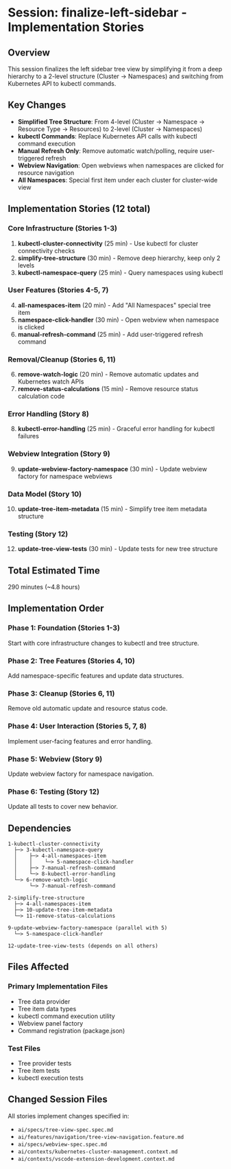 # Session: finalize-left-sidebar - Implementation Stories

## Overview
This session finalizes the left sidebar tree view by simplifying it from a deep hierarchy to a 2-level structure (Cluster → Namespaces) and switching from Kubernetes API to kubectl commands.

## Key Changes
- **Simplified Tree Structure**: From 4-level (Cluster → Namespace → Resource Type → Resources) to 2-level (Cluster → Namespaces)
- **kubectl Commands**: Replace Kubernetes API calls with kubectl command execution
- **Manual Refresh Only**: Remove automatic watch/polling, require user-triggered refresh
- **Webview Navigation**: Open webviews when namespaces are clicked for resource navigation
- **All Namespaces**: Special first item under each cluster for cluster-wide view

## Implementation Stories (12 total)

### Core Infrastructure (Stories 1-3)
1. **kubectl-cluster-connectivity** (25 min) - Use kubectl for cluster connectivity checks
2. **simplify-tree-structure** (30 min) - Remove deep hierarchy, keep only 2 levels
3. **kubectl-namespace-query** (25 min) - Query namespaces using kubectl

### User Features (Stories 4-5, 7)
4. **all-namespaces-item** (20 min) - Add "All Namespaces" special tree item
5. **namespace-click-handler** (30 min) - Open webview when namespace is clicked
7. **manual-refresh-command** (25 min) - Add user-triggered refresh command

### Removal/Cleanup (Stories 6, 11)
6. **remove-watch-logic** (20 min) - Remove automatic updates and Kubernetes watch APIs
11. **remove-status-calculations** (15 min) - Remove resource status calculation code

### Error Handling (Story 8)
8. **kubectl-error-handling** (25 min) - Graceful error handling for kubectl failures

### Webview Integration (Story 9)
9. **update-webview-factory-namespace** (30 min) - Update webview factory for namespace webviews

### Data Model (Story 10)
10. **update-tree-item-metadata** (15 min) - Simplify tree item metadata structure

### Testing (Story 12)
12. **update-tree-view-tests** (30 min) - Update tests for new tree structure

## Total Estimated Time
290 minutes (~4.8 hours)

## Implementation Order

### Phase 1: Foundation (Stories 1-3)
Start with core infrastructure changes to kubectl and tree structure.

### Phase 2: Tree Features (Stories 4, 10)
Add namespace-specific features and update data structures.

### Phase 3: Cleanup (Stories 6, 11)
Remove old automatic update and resource status code.

### Phase 4: User Interaction (Stories 5, 7, 8)
Implement user-facing features and error handling.

### Phase 5: Webview (Story 9)
Update webview factory for namespace navigation.

### Phase 6: Testing (Story 12)
Update all tests to cover new behavior.

## Dependencies

```
1-kubectl-cluster-connectivity
  ├─> 3-kubectl-namespace-query
  │    ├─> 4-all-namespaces-item
  │    │    └─> 5-namespace-click-handler
  │    ├─> 7-manual-refresh-command
  │    └─> 8-kubectl-error-handling
  └─> 6-remove-watch-logic
       └─> 7-manual-refresh-command

2-simplify-tree-structure
  ├─> 4-all-namespaces-item
  ├─> 10-update-tree-item-metadata
  └─> 11-remove-status-calculations

9-update-webview-factory-namespace (parallel with 5)
  └─> 5-namespace-click-handler

12-update-tree-view-tests (depends on all others)
```

## Files Affected

### Primary Implementation Files
- Tree data provider
- Tree item data types
- kubectl command execution utility
- Webview panel factory
- Command registration (package.json)

### Test Files
- Tree provider tests
- Tree item tests
- kubectl execution tests

## Changed Session Files
All stories implement changes specified in:
- `ai/specs/tree-view-spec.spec.md`
- `ai/features/navigation/tree-view-navigation.feature.md`
- `ai/specs/webview-spec.spec.md`
- `ai/contexts/kubernetes-cluster-management.context.md`
- `ai/contexts/vscode-extension-development.context.md`

